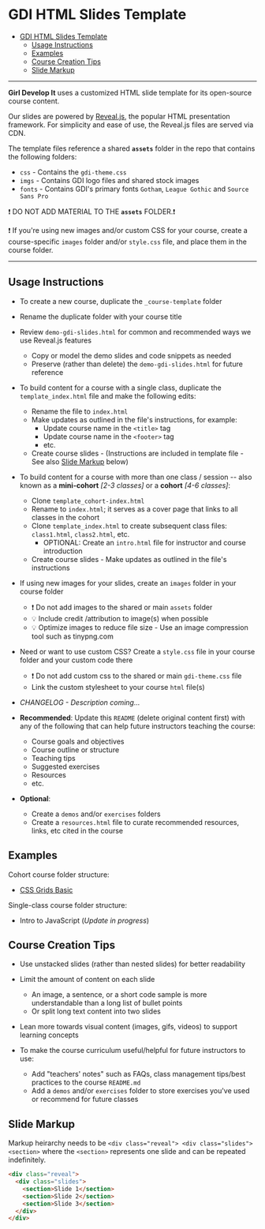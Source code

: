 # GDI HTML Slides Template

<!-- TOC start -->

- [GDI HTML Slides Template](#gdi-html-slides-template)
  - [Usage Instructions](#usage-instructions)
  - [Examples](#examples)
  - [Course Creation Tips](#course-creation-tips)
  - [Slide Markup](#slide-markup)
    <!-- TOC end -->
    <!-- TOC --><a name="gdi-html-slides-template"></a>

---

**Girl Develop It** uses a customized HTML slide template for its open-source course content.

Our slides are powered by [Reveal.js](https://revealjs.com/), the popular HTML presentation framework. For simplicity and ease of use, the Reveal.js files are served via CDN.

The template files reference a shared **`assets`** folder in the repo that contains the following folders:

- `css` - Contains the `gdi-theme.css`
- `imgs` - Contains GDI logo files and shared stock images
- `fonts` - Contains GDI's primary fonts `Gotham`, `League Gothic` and `Source Sans Pro`

:exclamation: DO NOT ADD MATERIAL TO THE **`assets`** FOLDER.:exclamation:

:exclamation: If you're using new images and/or custom CSS for your course, create a course-specific `images` folder and/or `style.css` file, and place them in the course folder.

---

## Usage Instructions

- To create a new course, duplicate the `_course-template` folder
  <br/>

- Rename the duplicate folder with your course title
  <br/>

- Review `demo-gdi-slides.html` for common and recommended ways we use Reveal.js features

  - Copy or model the demo slides and code snippets as needed
  - Preserve (rather than delete) the `demo-gdi-slides.html` for future reference
    <br/>

- To build content for a course with a single class, duplicate the `template_index.html` file and make the following edits:

  - Rename the file to `index.html`
  - Make updates as outlined in the file's instructions, for example:
    - Update course name in the `<title>` tag
    - Update course name in the `<footer>` tag
    - etc.
  - Create course slides - (Instructions are included in template file - See also [Slide Markup](#slide-markup) below)
    <br/>

- To build content for a course with more than one class / session -- also known as a **mini-cohort** _[2-3 classes]_ or a **cohort** _[4-6 classes]_:

  - Clone `template_cohort-index.html`
  - Rename to `index.html`; it serves as a cover page that links to all classes in the cohort
  - Clone `template_index.html` to create subsequent class files: `class1.html`, `class2.html`, etc.
    - OPTIONAL: Create an `intro.html` file for instructor and course introduction
  - Create course slides - Make updates as outlined in the file's instructions
    <br/>

- If using new images for your slides, create an `images` folder in your course folder

  - :exclamation: Do not add images to the shared or main `assets` folder
  - :bulb: Include credit /attribution to image(s) when possible
  - :bulb: Optimize images to reduce file size - Use an image compression tool such as tinypng.com
    <br/>

- Need or want to use custom CSS? Create a `style.css` file in your course folder and your custom code there

  - :exclamation: Do not add custom css to the shared or main `gdi-theme.css` file
  - Link the custom stylesheet to your course `html` file(s)
    <br/>

- _CHANGELOG - Description coming..._
  <br>

- **Recommended**: Update this `README` (delete original content first) with any of the following that can help future instructors teaching the course:

  - Course goals and objectives
  - Course outline or structure
  - Teaching tips
  - Suggested exercises
  - Resources
  - etc.

- **Optional**:
  - Create a `demos` and/or `exercises` folders
  - Create a `resources.html` file to curate recommended resources, links, etc cited in the course

## Examples

Cohort course folder structure:

- [CSS Grids Basic](https://github.com/girldevelopit/gdi-html-css/tree/main/css-grid-basics)

Single-class course folder structure:

- Intro to JavaScript (_Update in progress_)

## Course Creation Tips

- Use unstacked slides (rather than nested slides) for better readability

- Limit the amount of content on each slide

  - An image, a sentence, or a short code sample is more understandable than a long list of bullet points
  - Or split long text content into two slides

- Lean more towards visual content (images, gifs, videos) to support learning concepts

- To make the course curriculum useful/helpful for future instructors to use:

  - Add "teachers' notes" such as FAQs, class management tips/best practices to the course `README.md`
  - Add a `demos` and/or `exercises` folder to store exercises you've used or recommend for future classes

## Slide Markup

Markup heirarchy needs to be `<div class="reveal"> <div class="slides"> <section>` where the `<section>` represents one slide and can be repeated indefinitely.

```html
<div class="reveal">
  <div class="slides">
    <section>Slide 1</section>
    <section>Slide 2</section>
    <section>Slide 3</section>
  </div>
</div>
```

